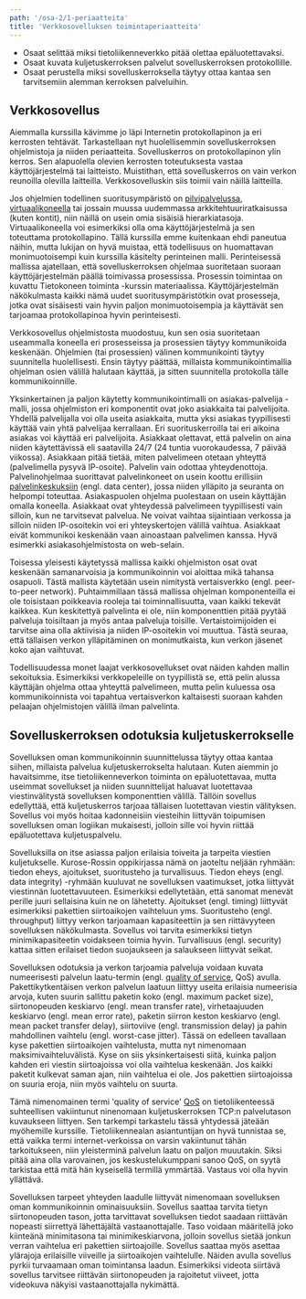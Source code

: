 ```yaml
---
path: '/osa-2/1-periaatteita'
title: 'Verkkosovelluksen toimintaperiaatteita'
---
```


<text-box variant='learningObjectives' name='Oppimistavoitteet'>

- Osaat selittää miksi tietoliikenneverkko pitää olettaa epäluotettavaksi.
- Osaat kuvata kuljetuskerroksen palvelut sovelluskerroksen protokollille.
- Osaat perustella miksi sovelluskerroksella täytyy ottaa kantaa sen tarvitsemiin alemman kerroksen palveluihin.

</text-box>



## Verkkosovellus

Aiemmalla kurssilla kävimme jo läpi Internetin protokollapinon ja eri kerrosten tehtävät. Tarkastellaan nyt huolellisemmin sovelluskerroksen ohjelmistoja ja niiden periaatteita. Sovelluskerros on protokollapinon ylin kerros. Sen alapuolella olevien kerrosten toteutuksesta vastaa käyttöjärjestelmä tai laitteisto. Muistithan, että sovelluskerros on vain verkon reunoilla olevilla laitteilla. Verkkosovelluskin siis toimii vain näillä laitteilla.

Jos ohjelmien todellinen suoritusympäristö on [pilvipalvelussa](https://fi.wikipedia.org/wiki/Pilvilaskenta), [virtuaalikoneella](https://fi.wikipedia.org/wiki/Virtuaalikone) tai jossain muussa uudemmassa arkkitehtuuriratkaisussa (kuten kontit), niin näillä on usein omia sisäisiä hierarkiatasoja. Virtuaalikoneella voi esimerkiksi olla oma käyttöjärjestelmä ja sen toteuttama protokollapino. Tällä kurssilla emme kuitenkaan ehdi paneutua näihin, mutta lukijan on hyvä muistaa, että todellisuus on huomattavan monimuotoisempi kuin kurssilla käsitelty perinteinen malli. Perinteisessä mallissa ajatellaan, että sovelluskerroksen ohjelmaa suoritetaan suoraan käyttöjärjestelmän päällä toimivassa prosessissa. Prosessin toimintaa on kuvattu Tietokoneen toiminta -kurssin materiaalissa. Käyttöjärjestelmän näkökulmasta kaikki nämä uudet suoritusympäristötkin ovat prosesseja, jotka ovat sisäisesti vain hyvin paljon monimuotoisempia ja käyttävät sen tarjoamaa protokollapinoa hyvin perinteisesti.

Verkkosovellus ohjelmistosta muodostuu, kun sen osia suoritetaan useammalla koneella eri prosesseissa ja prosessien täytyy kommunikoida keskenään. Ohjelmien (tai prosessien) välinen kommunikointi täytyy suunnitella huolellisesti. Ensin täytyy päättää, millaista kommunikointimallia ohjelman osien välillä halutaan käyttää, ja sitten suunnitella protokolla tälle kommunikoinnille.

Yksinkertainen ja paljon käytetty kommunikointimalli on asiakas-palvelija -malli, jossa ohjelmiston eri komponentit ovat joko asiakkaita tai palvelijoita. Yhdellä palvelijalla voi olla useita asiakkaita, mutta yksi asiakas tyypillisesti käyttää vain yhtä palvelijaa kerrallaan. Eri suorituskerroilla tai eri aikoina asiakas voi käyttää eri palvelijoita. Asiakkaat olettavat, että palvelin on aina niiden käytettävissä eli saatavilla 24/7 (24 tuntia vuorokaudessa, 7 päivää viikossa). Asiakkaan pitää tietää, miten palvelimeen otetaan yhteyttä (palvelimella pysyvä IP-osoite). Palvelin vain odottaa yhteydenottoja. Palvelinohjelmaa suorittavat palvelinkoneet on usein koottu erillisiin [palvelinkeskuksiin](https://fi.wikipedia.org/wiki/Datakeskus) (engl. data center), jossa niiden ylläpito ja seuranta on helpompi toteuttaa. Asiakaspuolen ohjelma puolestaan on usein käyttäjän omalla koneella. Asiakkaat ovat yhteydessä palvelimeen tyypillisesti vain silloin, kun ne tarvitsevat palvelua. Ne voivat vaihtaa sijaintiaan verkossa ja silloin niiden IP-osoitekin voi eri yhteyskertojen välillä vaihtua. Asiakkaat eivät kommunikoi keskenään vaan ainoastaan palvelimen kanssa. Hyvä esimerkki asiakasohjelmistosta on web-selain.

Toisessa yleisesti käytetyssä mallissa kaikki ohjelmiston osat ovat keskenään samanarvoisia ja kommunikoinnin voi aloittaa mikä tahansa osapuoli. Tästä mallista käytetään usein nimitystä vertaisverkko (engl. peer-to-peer network). Puhtaimmillaan tässä mallissa ohjelman komponenteilla ei ole toisistaan poikkeavia rooleja tai toiminnallisuutta, vaan kaikki tekevät kaikkea. Kun keskitettyä palvelinta ei ole, niin komponenttien pitää pyytää palveluja toisiltaan ja myös antaa palveluja toisille. Vertaistoimijoiden ei tarvitse aina olla aktiivisia ja niiden IP-osoitekin voi muuttua. Tästä seuraa, että tällaisen verkon ylläpitäminen on monimutkaista, kun verkon jäsenet koko ajan vaihtuvat.

Todellisuudessa monet laajat verkkosovellukset ovat näiden kahden mallin sekoituksia. Esimerkiksi verkkopeleille on tyypillistä se, että pelin alussa käyttäjän ohjelma ottaa yhteyttä palvelimeen, mutta pelin kuluessa osa kommunikoinnista voi tapahtua vertaisverkon kaltaisesti suoraan kahden pelaajan ohjelmistojen välillä ilman palvelinta.



## Sovelluskerroksen odotuksia kuljetuskerrokselle

Sovelluksen oman kommunikoinnin suunnittelussa täytyy ottaa kantaa siihen, millaista palvelua kuljetuskerrokselta halutaan. Kuten aiemmin jo havaitsimme, itse tietoliikenneverkon toiminta on epäluotettavaa, mutta useimmat sovellukset ja niiden suunnittelijat haluavat luotettavaa viestinvälitystä sovelluksen komponenttien välillä. Tällöin sovellus edellyttää, että kuljetuskerros tarjoaa tällaisen luotettavan viestin välityksen. Sovellus voi myös hoitaa kadonneisiin viesteihin liittyvän toipumisen sovelluksen oman logiikan mukaisesti, jolloin sille voi hyvin riittää epäluotettava kuljetuspalvelu.

Sovelluksilla on itse asiassa paljon erilaisia toiveita ja tarpeita viestien kuljetukselle. Kurose-Rossin oppikirjassa nämä on jaoteltu neljään ryhmään: tiedon eheys, ajoitukset, suoritusteho ja turvallisuus. Tiedon eheys (engl. data integrity) -ryhmään kuuluvat ne sovelluksen vaatimukset, jotka liittyvät viestinnän luotettavuuteen. Esimerkiksi edellytetään, että sanomat menevät perille juuri sellaisina kuin ne on lähetetty. Ajoitukset (engl. timing) liittyvät esimerkiksi pakettien siirtoaikojen vaihteluun yms. Suoritusteho (engl. throughput) liittyy verkon tarjoamaan kapasiteettiin ja sen riittävyyteen sovelluksen näkökulmasta. Sovellus voi tarvita esimerkiksi tietyn minimikapasiteetin voidakseen toimia hyvin. Turvallisuus (engl. security) kattaa sitten erilaiset tiedon suojaukseen ja salaukseen liittyvät seikat.

Sovelluksen odotuksia ja verkon tarjoamia palveluja voidaan kuvata numeerisesti palvelun laatu-termin (engl. [quality of service](https://en.wikipedia.org/wiki/Quality_of_service), QoS) avulla. Pakettikytkentäisen verkon palvelun laatuun liittyy useita erilaisia numeerisia arvoja, kuten suurin sallittu paketin koko (engl. maximum packet size), siirtonopeuden keskiarvo (engl. mean transfer rate), virhetaajuuden keskiarvo (engl. mean error rate), paketin siirron keston keskiarvo (engl. mean packet transfer delay),  siirtoviive (engl. transmission delay) ja pahin mahdollinen vaihtelu (engl. worst-case jitter). Tässä on edelleen tavallaan kyse pakettien siirtoaikojen vaihtelusta, mutta nyt nimenomaan maksimivaihteluvälistä. Kyse on siis yksinkertaisesti siitä, kuinka paljon kahden eri viestin siirtoajoissa voi olla vaihtelua keskenään. Jos kaikki paketit kulkevat saman ajan, niin vaihtelua ei ole. Jos pakettien siirtoajoissa on suuria eroja, niin myös vaihtelu on suurta.

Tämä nimenomainen termi 'quality of service' [QoS](https://fi.wikipedia.org/wiki/QoS) on tietoliikenteessä suhteellisen vakiintunut ninenomaan kuljetuskerroksen TCP:n palvelutason kuvaukseen liittyen. Sen tarkempi tarkastelu tässä yhtydessä jäteään myöhemille kurssille. Tietoliikennealan asiantuntijan on hyvä tunnistaa se, että vaikka termi internet-verkoissa on varsin vakiintunut tähän tarkoitukseen, niin yleisterminä palvelun laatu on paljon muuutakin. Siksi pitää aina olla varovainen, jos keskustelukumppani sanoo QoS, on syytä tarkistaa että mitä hän kyseisellä termillä ymmärtää. Vastaus voi olla hyvin yllättävä.

Sovelluksen tarpeet yhteyden laadulle liittyvät nimenomaan sovelluksen oman kommunikoinnin ominaisuuksiin. Sovellus saattaa tarvita tietyn siirtonopeuden tason, jotta tarvittavat sovelluksen tiedot saadaan riittävän nopeasti siirrettyä lähettäjältä vastaanottajalle. Taso voidaan määritellä joko kiinteänä minimitasona tai minimikeskiarvona, jolloin sovellus sietää jonkun verran vaihtelua eri pakettien siirtoajoille. Sovellus saattaa myös asettaa ylärajoja erilaisille viiveille ja siirtoaikojen vaihtelulle. Näiden avulla sovellus pyrkii turvaamaan oman toimintansa laadun. Esimerkiksi videota siirtävä sovellus tarvitsee riittävän siirtonopeuden ja rajoitetut viiveet, jotta videokuva näkyisi vastaanottajalla nykimättä.



<quiz id="a672b220-848c-4272-9230-dc073cec5215"></quiz>


